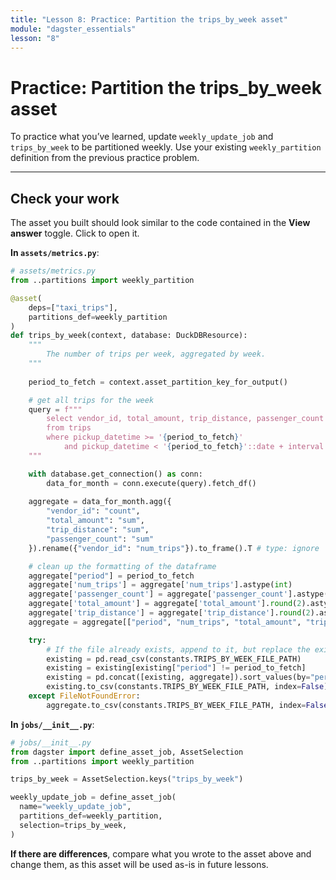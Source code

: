 ```yaml
---
title: "Lesson 8: Practice: Partition the trips_by_week asset"
module: "dagster_essentials"
lesson: "8"
---
```


# Practice: Partition the trips_by_week asset

To practice what you’ve learned, update `weekly_update_job` and `trips_by_week` to be partitioned weekly. Use your existing `weekly_partition` definition from the previous practice problem.

---

## Check your work

The asset you built should look similar to the code contained in the **View answer** toggle. Click to open it.

**In `assets/metrics.py`**:

```python
# assets/metrics.py
from ..partitions import weekly_partition

@asset(
    deps=["taxi_trips"],
    partitions_def=weekly_partition
)
def trips_by_week(context, database: DuckDBResource):
    """
        The number of trips per week, aggregated by week.
    """
    
    period_to_fetch = context.asset_partition_key_for_output()

    # get all trips for the week
    query = f"""
        select vendor_id, total_amount, trip_distance, passenger_count
        from trips
        where pickup_datetime >= '{period_to_fetch}'
            and pickup_datetime < '{period_to_fetch}'::date + interval '1 week'
    """

    with database.get_connection() as conn:
        data_for_month = conn.execute(query).fetch_df()
    
    aggregate = data_for_month.agg({
        "vendor_id": "count",
        "total_amount": "sum",
        "trip_distance": "sum",
        "passenger_count": "sum"
    }).rename({"vendor_id": "num_trips"}).to_frame().T # type: ignore

    # clean up the formatting of the dataframe
    aggregate["period"] = period_to_fetch
    aggregate['num_trips'] = aggregate['num_trips'].astype(int)
    aggregate['passenger_count'] = aggregate['passenger_count'].astype(int)
    aggregate['total_amount'] = aggregate['total_amount'].round(2).astype(float)
    aggregate['trip_distance'] = aggregate['trip_distance'].round(2).astype(float)
    aggregate = aggregate[["period", "num_trips", "total_amount", "trip_distance", "passenger_count"]]

    try:
        # If the file already exists, append to it, but replace the existing month's data
        existing = pd.read_csv(constants.TRIPS_BY_WEEK_FILE_PATH)
        existing = existing[existing["period"] != period_to_fetch]
        existing = pd.concat([existing, aggregate]).sort_values(by="period")
        existing.to_csv(constants.TRIPS_BY_WEEK_FILE_PATH, index=False)
    except FileNotFoundError:
        aggregate.to_csv(constants.TRIPS_BY_WEEK_FILE_PATH, index=False)
```

**In `jobs/__init__.py`**:

```python
# jobs/__init__.py
from dagster import define_asset_job, AssetSelection
from ..partitions import weekly_partition

trips_by_week = AssetSelection.keys("trips_by_week")

weekly_update_job = define_asset_job(
  name="weekly_update_job",
  partitions_def=weekly_partition,
  selection=trips_by_week,
)
```

**If there are differences**, compare what you wrote to the asset above and change them, as this asset will be used as-is in future lessons.